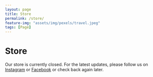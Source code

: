 ```yaml
---
layout: page
title: Store
permalink: /store/
feature-img: "assets/img/pexels/travel.jpeg"
tags: [Page]
---
```

# Store
Our store is currently closed. For the latest updates, please follow us on <a href="https://www.instagram.com/carolinawhockey/">Instagram</a> or <a href="https://www.facebook.com/carolinawhockey/">Facebook</a> or check back again later.